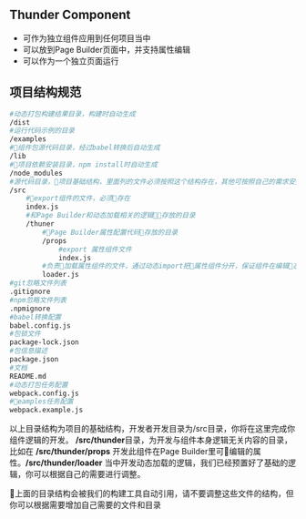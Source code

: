 ## Thunder Component

* 可作为独立组件应用到任何项目当中
* 可以放到Page Builder页面中，并支持属性编辑
* 可以作为一个独立页面运行


## 项目结构规范

```sh
#动态打包构建结果目录，构建时自动生成
/dist
#运行代码示例的目录
/examples  
#组件包源代码目录，经过babel转换后自动生成
/lib
#项目依赖安装目录，npm install时自动生成
/node_modules
#源代码目录，项目基础结构，里面列的文件必须按照这个结构存在，其他可按照自己的需求安排。
/src
    #export组件的文件，必须存在
    index.js
    #和Page Builder和动态加载相关的逻辑存放的目录
    /thuner
        #Page Builder属性配置代码存放的目录
        /props
            #export 属性组件文件
            index.js
        #负责加载属性组件的文件，通过动态import把属性组件分开，保证组件在编辑态加载属性组件，运行态不加载属性组件，提高性能。
        loader.js
#git忽略文件列表
.gitignore
#npm忽略文件列表
.npmignore
#babel转换配置
babel.config.js
#包锁文件
package-lock.json
#包信息描述
package.json
#文档
README.md
#动态打包任务配置
webpack.config.js
#eamples任务配置
webpack.example.js
```

以上目录结构为项目的基础结构，开发者开发目录为/src目录，你将在这里完成你组件逻辑的开发。
**/src/thunder**目录，为开发与组件本身逻辑无关内容的目录， 比如在 **/src/thunder/props** 开发此组件在Page Builder里可编辑的属性。**/src/thunder/loader** 当中开发动态加载的逻辑，我们已经预置好了基础的逻辑，你可以根据自己的需要进行调整。

上面的目录结构会被我们的构建工具自动引用，请不要调整这些文件的结构，但你可以根据需要增加自己需要的文件和目录